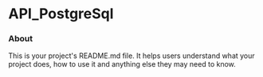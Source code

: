 API_PostgreSql
==============

### About

This is your project's README.md file. It helps users understand what your
project does, how to use it and anything else they may need to know.